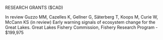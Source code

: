 RESEARCH GRANTS ($CAD)

In review
Guzzo MM, Cazelles K, Gellner G, Säterberg T, Koops M, Curie W, McCann KS (in review) Early warning
signals of ecosystem change for the Great Lakes. Great Lakes Fishery Commission, Fishery Research
Program - $199,975

